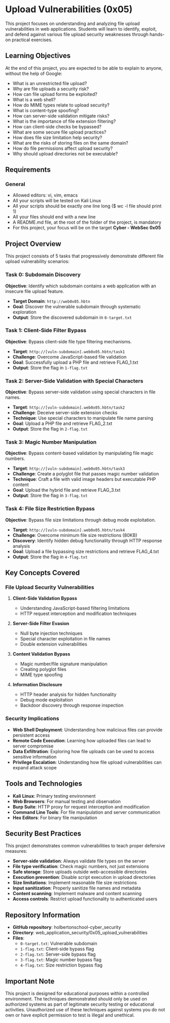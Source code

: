 # Upload Vulnerabilities (0x05)

This project focuses on understanding and analyzing file upload vulnerabilities in web applications. Students will learn to identify, exploit, and defend against various file upload security weaknesses through hands-on practical exercises.

## Learning Objectives

At the end of this project, you are expected to be able to explain to anyone, without the help of Google:

- What is an unrestricted file upload?
- Why are file uploads a security risk?
- How can file upload forms be exploited?
- What is a web shell?
- How do MIME types relate to upload security?
- What is content-type spoofing?
- How can server-side validation mitigate risks?
- What is the importance of file extension filtering?
- How can client-side checks be bypassed?
- What are some secure file upload practices?
- How does file size limitation help security?
- What are the risks of storing files on the same domain?
- How do file permissions affect upload security?
- Why should upload directories not be executable?

## Requirements

### General
- Allowed editors: vi, vim, emacs
- All your scripts will be tested on Kali Linux
- All your scripts should be exactly one line long ($ wc -l file should print 1)
- All your files should end with a new line
- A README.md file, at the root of the folder of the project, is mandatory
- For this project, your focus will be on the target **Cyber - WebSec 0x05**

## Project Overview

This project consists of 5 tasks that progressively demonstrate different file upload vulnerability scenarios:

### Task 0: Subdomain Discovery
**Objective**: Identify which subdomain contains a web application with an insecure file upload feature.

- **Target Domain**: `http://web0x05.hbtn`
- **Goal**: Discover the vulnerable subdomain through systematic exploration
- **Output**: Store the discovered subdomain in `0-target.txt`

### Task 1: Client-Side Filter Bypass
**Objective**: Bypass client-side file type filtering mechanisms.

- **Target**: `http://[vuln-subdomain].web0x05.hbtn/task1`
- **Challenge**: Overcome JavaScript-based file validation
- **Goal**: Successfully upload a PHP file and retrieve FLAG_1.txt
- **Output**: Store the flag in `1-flag.txt`

### Task 2: Server-Side Validation with Special Characters
**Objective**: Bypass server-side validation using special characters in file names.

- **Target**: `http://[vuln-subdomain].web0x05.hbtn/task2`
- **Challenge**: Deceive server-side extension checks
- **Technique**: Use special characters to manipulate file name parsing
- **Goal**: Upload a PHP file and retrieve FLAG_2.txt
- **Output**: Store the flag in `2-flag.txt`

### Task 3: Magic Number Manipulation
**Objective**: Bypass content-based validation by manipulating file magic numbers.

- **Target**: `http://[vuln-subdomain].web0x05.hbtn/task3`
- **Challenge**: Create a polyglot file that passes magic number validation
- **Technique**: Craft a file with valid image headers but executable PHP content
- **Goal**: Upload the hybrid file and retrieve FLAG_3.txt
- **Output**: Store the flag in `3-flag.txt`

### Task 4: File Size Restriction Bypass
**Objective**: Bypass file size limitations through debug mode exploitation.

- **Target**: `http://[vuln-subdomain].web0x05.hbtn/task4`
- **Challenge**: Overcome minimum file size restrictions (80KB)
- **Discovery**: Identify hidden debug functionality through HTTP response analysis
- **Goal**: Upload a file bypassing size restrictions and retrieve FLAG_4.txt
- **Output**: Store the flag in `4-flag.txt`

## Key Concepts Covered

### File Upload Security Vulnerabilities

1. **Client-Side Validation Bypass**
   - Understanding JavaScript-based filtering limitations
   - HTTP request interception and modification techniques

2. **Server-Side Filter Evasion**
   - Null byte injection techniques
   - Special character exploitation in file names
   - Double extension vulnerabilities

3. **Content Validation Bypass**
   - Magic number/file signature manipulation
   - Creating polyglot files
   - MIME type spoofing

4. **Information Disclosure**
   - HTTP header analysis for hidden functionality
   - Debug mode exploitation
   - Backdoor discovery through response inspection

### Security Implications

- **Web Shell Deployment**: Understanding how malicious files can provide persistent access
- **Remote Code Execution**: Learning how uploaded files can lead to server compromise
- **Data Exfiltration**: Exploring how file uploads can be used to access sensitive information
- **Privilege Escalation**: Understanding how file upload vulnerabilities can expand attack scope

## Tools and Technologies

- **Kali Linux**: Primary testing environment
- **Web Browsers**: For manual testing and observation
- **Burp Suite**: HTTP proxy for request interception and modification
- **Command Line Tools**: For file manipulation and server communication
- **Hex Editors**: For binary file manipulation

## Security Best Practices

This project demonstrates common vulnerabilities to teach proper defensive measures:

- **Server-side validation**: Always validate file types on the server
- **File type verification**: Check magic numbers, not just extensions
- **Safe storage**: Store uploads outside web-accessible directories
- **Execution prevention**: Disable script execution in upload directories
- **Size limitations**: Implement reasonable file size restrictions
- **Input sanitization**: Properly sanitize file names and metadata
- **Content scanning**: Implement malware and content scanning
- **Access controls**: Restrict upload functionality to authenticated users

## Repository Information

- **GitHub repository**: holbertonschool-cyber_security
- **Directory**: web_application_security/0x05_upload_vulnerabilities
- **Files**: 
  - `0-target.txt`: Vulnerable subdomain
  - `1-flag.txt`: Client-side bypass flag
  - `2-flag.txt`: Server-side bypass flag  
  - `3-flag.txt`: Magic number bypass flag
  - `4-flag.txt`: Size restriction bypass flag

## Important Note

This project is designed for educational purposes within a controlled environment. The techniques demonstrated should only be used on authorized systems as part of legitimate security testing or educational activities. Unauthorized use of these techniques against systems you do not own or have explicit permission to test is illegal and unethical.